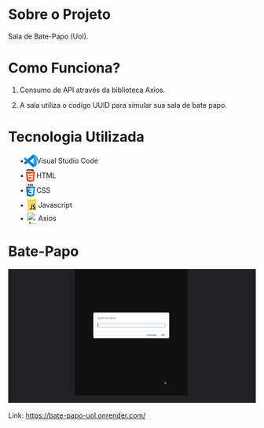 # Sobre o Projeto

Sala de Bate-Papo (Uol).

# Como Funciona?

1. Consumo de API através da biblioteca Axios.

2. A sala utiliza o codigo UUID para simular sua sala de bate papo.

# Tecnologia Utilizada

<div style="display: flex; align-items: center; margin-bottom: 4px;">
 &nbsp; &nbsp; &nbsp; • <img alt="Visual Studio Code" width="26" height="26" src="https://raw.githubusercontent.com/github/explore/80688e429a7d4ef2fca1e82350fe8e3517d3494d/topics/visual-studio-code/visual-studio-code.png">
  Visual Studio Code
</div>

<div style="display: flex; align-items: center; margin-bottom: 4px;">
  &nbsp; &nbsp; &nbsp; • <img alt="HTML5" width="26" height="26" src="https://raw.githubusercontent.com/github/explore/80688e429a7d4ef2fca1e82350fe8e3517d3494d/topics/html/html.png">
  HTML
</div>

<div style="display: flex; align-items: center; margin-bottom: 5px;">
  &nbsp; &nbsp; &nbsp; • <img alt="CSS3" width="26" height="26" src="https://raw.githubusercontent.com/github/explore/80688e429a7d4ef2fca1e82350fe8e3517d3494d/topics/css/css.png">
  CSS
</div>

<div style="display: flex; align-items: center; margin-bottom: 4px;">
  &nbsp; &nbsp; &nbsp; • &nbsp;<img alt="Javascript" width="18" height="23" src="https://raw.githubusercontent.com/github/explore/80688e429a7d4ef2fca1e82350fe8e3517d3494d/topics/javascript/javascript.png">
  &nbsp;Javascript
</div>

<div style="display: flex; align-items: center; margin-bottom: 4px;">
  &nbsp; &nbsp; &nbsp; • &nbsp;
  <img alt="Axios" width="18" height="23"  src="https://cdn.jsdelivr.net/gh/devicons/devicon@latest/icons/axios/axios-plain.svg" />
  &nbsp;Axios
</div>

# Bate-Papo

![GIF](./gif/gravacao.gif)

Link: https://bate-papo-uol.onrender.com/
